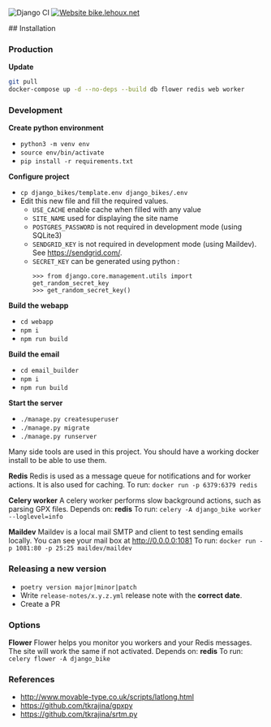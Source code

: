 ![Django CI](https://github.com/martinlehoux/django_bike/workflows/Django%20CI/badge.svg)
[![Website bike.lehoux.net](https://img.shields.io/website-up-down-green-red/http/bike.lehoux.net.svg)](https://bike.lehoux.net)

## Installation

### Production

**Update**

```bash
git pull
docker-compose up -d --no-deps --build db flower redis web worker
```

### Development

**Create python environment**

- `python3 -m venv env`
- `source env/bin/activate`
- `pip install -r requirements.txt`

**Configure project**
- `cp django_bikes/template.env django_bikes/.env`
- Edit this new file and fill the required values.
  - `USE_CACHE` enable cache when filled with any value
  - `SITE_NAME` used for displaying the site name
  - `POSTGRES_PASSWORD` is not required in development mode (using SQLite3)
  - `SENDGRID_KEY` is not required in development mode (using Maildev). See https://sendgrid.com/.
  - `SECRET_KEY` can be generated using python : 
    ```python3
    >>> from django.core.management.utils import get_random_secret_key
    >>> get_random_secret_key()
    ```

**Build the webapp**
- `cd webapp`
- `npm i`
- `npm run build`

**Build the email**
- `cd email_builder`
- `npm i`
- `npm run build`

**Start the server**
- `./manage.py createsuperuser`
- `./manage.py migrate`
- `./manage.py runserver`

Many side tools are used in this project. You should have a working docker install to be able to use them.

**Redis**
Redis is used as a message queue for notifications and for worker actions. It is also used for caching.
To run: `docker run -p 6379:6379 redis`

**Celery worker**
A celery worker performs slow background actions, such as parsing GPX files.
Depends on: **redis**
To run: `celery -A django_bike worker --loglevel=info`

**Maildev**
Maildev is a local mail SMTP and client to test sending emails locally.
You can see your mail box at http://0.0.0.0:1081
To run: `docker run -p 1081:80 -p 25:25 maildev/maildev`

### Releasing a new version

- `poetry version major|minor|patch`
- Write `release-notes/x.y.z.yml` release note with the **correct date**.
- Create a PR

### Options

**Flower**
Flower helps you monitor you workers and your Redis messages. The site will work the same if not activated.
Depends on: **redis**
To run: `celery flower -A django_bike`


### References
- http://www.movable-type.co.uk/scripts/latlong.html
- https://github.com/tkrajina/gpxpy
- https://github.com/tkrajina/srtm.py